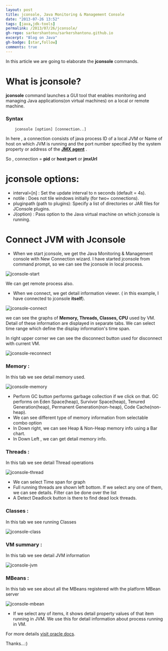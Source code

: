 ```yaml
---
layout: post
title: jconsole, Java Monitoring & Management Console
date: "2013-07-26 13:52"
tags: [java,jdk-tools]
permalink: /2013/07/26/jconsole/
gh-repo: sarkershantonu/sarkershantonu.github.io
excerpt: "Blog on Java"
gh-badge: [star,follow]
comments: true
---
```

In this article we are going to elaborate the **jconsole** commands.

# What is jconsole?
**jconsole** command launches a GUI tool that enables monitoring and managing Java applications(on virtual machines) on a local or remote machine.

### Syntax 

        jconsole [option] [connection..]

In here , a connection consists of java process ID of a local JVM or Name of host on which JVM is running and the port number specified by the system property or address of the [**JMX agent**](https://docs.oracle.com/javase/6/docs/api/javax/management/remote/JMXServiceURL.html) . 

So , connection = **pid** or **host:port** or **jmxUrl**

# jconsole options: 
- interval=\[n\] : Set the update interval to n seconds (default = 4s).
- notile : Does not tile windows initially (for two+ connections).
- pluginpath (path to plugins): Specify a list of directories or JAR files for JConsole plugins.
- J(option) : Pass option to the Java virtual machine on which jconsole is running.

# Connect JVM with Jconsole
- When we start jconsole, we get the Java Monitoring & Management console with New Connection wizard. I have started jconsole from command prompt, so we can see the jconsole in local process.

![jconsole-start](/images/java/jconsole/jconsole-start.jpg)

We can get remote process also. 

- When we connect, we get detail information viewer. ( in this example,  I have connected to jconsole **itself**). 

![jconsole-connect](/images/java/jconsole/jconsole-connect.jpg)
 
we can see the graphs of **Memory, Threads, Classes, CPU** used by VM. Detail of these information are displayed in separate tabs. We can select time range which define the display information's time span. 

In right upper corner we can see the disconnect button used for disconnect with current VM. 
 
![jconsole-reconnect](/images/java/jconsole/jconsole-reconnect.jpg)

### Memory : 
In this tab we see detail memory used.

![jconsole-memory](/images/java/jconsole/jconsole-memory.jpg)

- Perform GC button performs garbage collection if we click on that. GC performs on Eden Space(heap), Survivor Space(heap), Tenured Generation(heap), Permanent Generation(non-heap), Code Cache(non-heap). 
- We can see different type of memory information from selectable combo option
- In Down right, we can see Heap & Non-Heap memory info using a Bar chart.
- In Down Left , we can get detail memory info.

### Threads : 
In this tab we see detail Thread operations

![jconsole-thread](/images/java/jconsole/jconsole-thread.jpg)

- We can select Time span for graph
- Full running threads are shown left bottom. If we select any one of them, we can see details. Filter can be done over the list
- A Detect Deadlock button is there to find dead lock threads. 

### Classes : 
In this tab we see running Classes 

![jconsole-class](/images/java/jconsole/jconsole-class.jpg)

### VM summary : 
In this tab we see detail JVM information

![jconsole-jvm](/images/java/jconsole/jconsole-jvm.jpg)

### MBeans : 
In this tab we see about all the MBeans registered with the platform MBean server

![jconsole-mbean](/images/java/jconsole/jconsole-mbean.jpg)

- If we select any of items, it shows detail property values of that item running in JVM. We use this for detail information about process running in VM. 

For more details [visit oracle docs](http://docs.oracle.com/javase/6/docs/technotes/guides/management/jconsole.html).

Thanks...:)